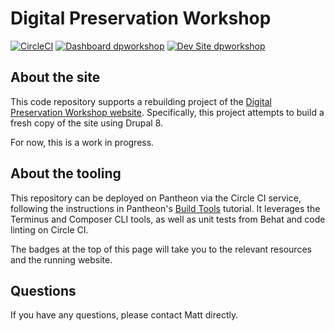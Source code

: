 # Digital Preservation Workshop

[![CircleCI](https://circleci.com/gh/matt-bernhardt/dpworkshop.svg?style=shield)](https://circleci.com/gh/matt-bernhardt/dpworkshop)
[![Dashboard dpworkshop](https://img.shields.io/badge/dashboard-dpworkshop-yellow.svg)](https://dashboard.pantheon.io/sites/154fb06c-ec2e-4aca-bdaa-64d2d054b4f8#dev/code)
[![Dev Site dpworkshop](https://img.shields.io/badge/site-dpworkshop-blue.svg)](http://dev-dpworkshop.pantheonsite.io/)

## About the site

This code repository supports a rebuilding project of the [Digital Preservation Workshop website](https://dpworkshop.org). Specifically, this project attempts to build a fresh copy of the site using Drupal 8.

For now, this is a work in progress.

## About the tooling

This repository can be deployed on Pantheon via the Circle CI service, following the instructions in Pantheon's [Build Tools](https://pantheon.io/docs/guides/build-tools/) tutorial. It leverages the Terminus and Composer CLI tools, as well as unit tests from Behat and code linting on Circle CI.

The badges at the top of this page will take you to the relevant resources and the running website.

## Questions

If you have any questions, please contact Matt directly.
